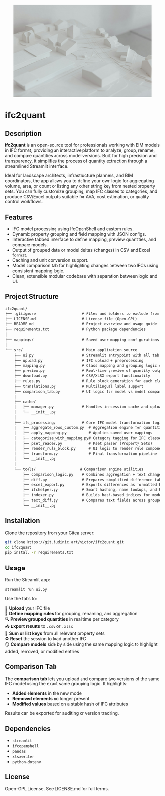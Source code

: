
<p align="center">
  <img src="assets/filipp-romanovski-pOlwrv3yxWI-unsplash.jpg" alt="ifc2quant Banner" width="450"/>
</p>

# ifc2quant

## Description

**ifc2quant** is an open-source tool for professionals working with BIM models in IFC format, providing an interactive platform to analyze, group, rename, and compare quantities across model versions. Built for high precision and transparency, it simplifies the process of quantity extraction through a streamlined Streamlit interface.

Ideal for landscape architects, infrastructure planners, and BIM coordinators, the app allows you to define your own logic for aggregating volume, area, or count or listing any other string key from nested property sets. You can fully customize grouping, map IFC classes to categories, and produce CSV/Excel outputs suitable for AVA, cost estimation, or quality control workflows.

## Features

* IFC model processing using IfcOpenShell and custom rules.
* Dynamic property grouping and field mapping with JSON configs.
* Interactive tabbed interface to define mapping, preview quantities, and compare models.
* Output of grouped data or model deltas (changes) in CSV and Excel format.
* Caching and unit conversion support.
* Model comparison tab for highlighting changes between two IFCs using consistent mapping logic.
* Clean, extensible modular codebase with separation between logic and UI.

## Project Structure

```markdown
ifc2quant/
├── .gitignore                     # Files and folders to exclude from version control
├── LICENSE.md                     # License file (Open-GPL)
├── README.md                      # Project overview and usage guide
├── requirements.txt               # Python package dependencies
│
├── mappings/                      # Saved user mapping configurations (.json)
│
└── src/                           # Main application source
    ├── ui.py                      # Streamlit entrypoint with all tab navigation
    ├── upload.py                  # IFC upload + preprocessing
    ├── mapping.py                 # Class mapping and grouping logic setup
    ├── preview.py                 # Real-time preview of quantity outputs
    ├── download.py                # CSV/XLSX export functionality
    ├── rules.py                   # Rule block generation for each class
    ├── translations.py            # Multilingual label support
    ├── comparison_tab.py          # UI logic for model vs model comparison
    │
    ├── cache/
    │   ├── manager.py             # Handles in-session cache and uploaded file management
    │   └── __init__.py
    │
    ├── ifc_processing/            # Core IFC model transformation logic
    │   ├── aggregate_rows_custom.py  # Aggregation engine for quantities
    │   ├── apply_mapping.py          # Applies saved user mappings
    │   ├── categorise_with_mapping.py# Category tagging for IFC classes
    │   ├── pset_reader.py            # Pset parser (Property Sets)
    │   ├── render_rule_block.py      # UI logic to render rule components
    │   ├── transform.py              # Final transformation pipeline
    │   └── __init__.py
    │
    └── tools/                    # Comparison engine utilities
        ├── comparison_logic.py    # Combines aggregation + text change analysis
        ├── diff.py                # Prepares simplified difference tables
        ├── excel_export.py        # Exports differences as formatted Excel
        ├── ifchelper.py           # Smart hashing, name lookups, and Pset helpers
        ├── indexer.py             # Builds hash-based indices for model comparison
        ├── text_diff.py           # Compares text fields across grouped rows
        └── __init__.py
```

## Installation

Clone the repository from your Gitea server:

```bash
git clone https://git.budinic.art/victor/ifc2quant.git
cd ifc2quant
pip install -r requirements.txt
```

## Usage

Run the Streamlit app:

```bash
streamlit run ui.py
```

Use the tabs to:

📂 **Upload** your IFC file  
🧩 **Define mapping rules** for grouping, renaming, and aggregation  
🔍 **Preview grouped quantities** in real time per category  
📤 **Export results** to `.csv` or `.xlsx`  
🧮 **Sum or list keys** from all relevant property sets  
♻️ **Reset** the session to load another IFC  
🪞 **Compare models** side by side using the same mapping logic to highlight added, removed, or modified entries  

## Comparison Tab

The **comparison tab** lets you upload and compare two versions of the same IFC model using the exact same grouping logic. It highlights:

- **Added elements** in the new model
- **Removed elements** no longer present
- **Modified values** based on a stable hash of IFC attributes

Results can be exported for auditing or version tracking.

## Dependencies

* `streamlit`
* `ifcopenshell`
* `pandas`
* `xlsxwriter`
* `python-dotenv`

## License

Open-GPL License. See LICENSE.md for full terms.